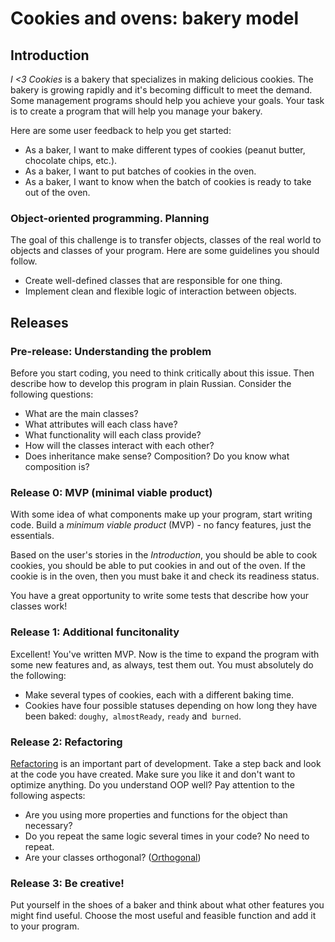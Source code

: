 # Cookies and ovens: bakery model

## Introduction

*I <3 Cookies* is a bakery that specializes in making delicious cookies. The bakery is growing rapidly and it's becoming difficult to meet the demand. Some management programs should help you achieve your goals. Your task is to create a program that will help you manage your bakery.

Here are some user feedback to help you get started:

- As a baker, I want to make different types of cookies (peanut butter, chocolate chips, etc.).
- As a baker, I want to put batches of cookies in the oven.
- As a baker, I want to know when the batch of cookies is ready to take out of the oven.

### Object-oriented programming. Planning 
The goal of this challenge is to transfer objects, classes of the real world to objects and classes of your program. Here are some guidelines you should follow.

* Create well-defined classes that are responsible for one thing.
* Implement clean and flexible logic of interaction between objects.

## Releases
### Pre-release: Understanding the problem

Before you start coding, you need to think critically about this issue. Then describe how to develop this program in plain Russian. Consider the following questions:

- What are the main classes?
- What attributes will each class have?
- What functionality will each class provide?
- How will the classes interact with each other?
- Does inheritance make sense? Composition? Do you know what composition is?


### Release 0: MVP (minimal viable product)

With some idea of ​​what components make up your program, start writing code. Build a *minimum viable product* (MVP) - no fancy features, just the essentials.

Based on the user's stories in the *Introduction*, you should be able to cook cookies, you should be able to put cookies in and out of the oven. If the cookie is in the oven, then you must bake it and check its readiness status.

You have a great opportunity to write some tests that describe how your classes work!


### Release 1: Additional funcitonality

Excellent! You've written MVP. Now is the time to expand the program with some new features and, as always, test them out. You must absolutely do the following:

- Make several types of cookies, each with a different baking time.
- Cookies have four possible statuses depending on how long they have been baked: `doughy`,` almostReady`, `ready` and` burned`.

### Release 2: Refactoring

[Refactoring] is an important part of development. Take a step back and look at the code you have created. Make sure you like it and don't want to optimize anything. Do you understand OOP well? Pay attention to the following aspects:

- Are you using more properties and functions for the object than necessary?
- Do you repeat the same logic several times in your code? No need to repeat.
- Are your classes orthogonal? ([Orthogonal])

### Release 3: Be creative!
Put yourself in the shoes of a baker and think about what other features you might find useful. Choose the most useful and feasible function and add it to your program.

[Orthogonal]: http://stackoverflow.com/a/1527430
[Refactoring]: https://en.wikipedia.org/wiki/Code_refactoring
